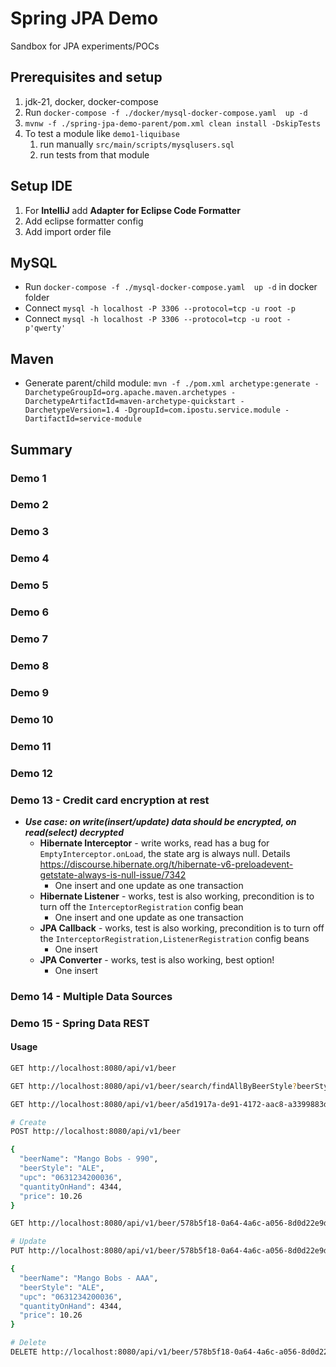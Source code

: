 # Spring JPA Demo

Sandbox for JPA experiments/POCs

## Prerequisites and setup

1. jdk-21, docker, docker-compose
2. Run `docker-compose -f ./docker/mysql-docker-compose.yaml  up -d`
3. `mvnw -f ./spring-jpa-demo-parent/pom.xml clean install -DskipTests`
4. To test a module like `demo1-liquibase`
   1. run manually `src/main/scripts/mysqlusers.sql`
   2. run tests from that module

## Setup IDE

1. For **IntelliJ** add **Adapter for Eclipse Code Formatter**
2. Add eclipse formatter config
3. Add import order file

## MySQL

- Run `docker-compose -f ./mysql-docker-compose.yaml  up -d` in docker folder
- Connect `mysql -h localhost -P 3306 --protocol=tcp -u root -p`
- Connect `mysql -h localhost -P 3306 --protocol=tcp -u root -p'qwerty'`

## Maven

- Generate parent/child module: `mvn -f ./pom.xml archetype:generate -DarchetypeGroupId=org.apache.maven.archetypes -DarchetypeArtifactId=maven-archetype-quickstart -DarchetypeVersion=1.4 -DgroupId=com.ipostu.service.module -DartifactId=service-module`

## Summary

### Demo 1

### Demo 2

### Demo 3

### Demo 4

### Demo 5

### Demo 6

### Demo 7

### Demo 8

### Demo 9

### Demo 10

### Demo 11

### Demo 12

### Demo 13 - Credit card encryption at rest

- ***Use case: on write(insert/update) data should be encrypted, on read(select) decrypted***
  - **Hibernate Interceptor** - write works, read has a bug for `EmptyInterceptor.onLoad`, the state arg is always null. Details <https://discourse.hibernate.org/t/hibernate-v6-preloadevent-getstate-always-is-null-issue/7342>
    - One insert and one update as one transaction
  - **Hibernate Listener** - works, test is also working, precondition is to turn off the `InterceptorRegistration` config bean
    - One insert and one update as one transaction
  - **JPA Callback** - works, test is also working, precondition is to turn off the `InterceptorRegistration,ListenerRegistration` config beans
    - One insert
  - **JPA Converter** - works, test is also working, best option!
    - One insert

### Demo 14 - Multiple Data Sources

### Demo 15 - Spring Data REST

#### Usage

```sh
GET http://localhost:8080/api/v1/beer

GET http://localhost:8080/api/v1/beer/search/findAllByBeerStyle?beerStyle=ALE

GET http://localhost:8080/api/v1/beer/a5d1917a-de91-4172-aac8-a3399883d2b2

# Create
POST http://localhost:8080/api/v1/beer

{
  "beerName": "Mango Bobs - 990",
  "beerStyle": "ALE",
  "upc": "0631234200036",
  "quantityOnHand": 4344,
  "price": 10.26
}

GET http://localhost:8080/api/v1/beer/578b5f18-0a64-4a6c-a056-8d0d22e9d8ab

# Update
PUT http://localhost:8080/api/v1/beer/578b5f18-0a64-4a6c-a056-8d0d22e9d8ab

{
  "beerName": "Mango Bobs - AAA",
  "beerStyle": "ALE",
  "upc": "0631234200036",
  "quantityOnHand": 4344,
  "price": 10.26
}

# Delete
DELETE http://localhost:8080/api/v1/beer/578b5f18-0a64-4a6c-a056-8d0d22e9d8ab
```
